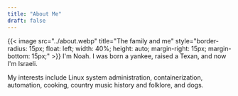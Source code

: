 ```yaml
---
title: "About Me"
draft: false
---
```

{{< image src="../about.webp" title="The family and me" style="border-radius: 15px; float: left; width: 40%; height: auto; margin-right: 15px; margin-bottom: 15px;" >}}
I'm Noah. I was born a yankee, raised a Texan, and now I'm  Israeli.

My interests include Linux system administration, containerization, automation, cooking, country music history and folklore, and dogs.
